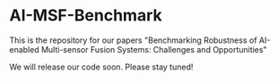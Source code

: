 # AI-MSF-Benchmark

This is the repository for our papers "Benchmarking Robustness of AI-enabled Multi-sensor Fusion Systems: Challenges and Opportunities"

We will release our code soon. Please stay tuned!
